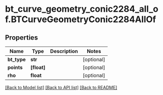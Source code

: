 # bt_curve_geometry_conic2284_all_of.BTCurveGeometryConic2284AllOf

## Properties
Name | Type | Description | Notes
------------ | ------------- | ------------- | -------------
**bt_type** | **str** |  | [optional] 
**points** | **[float]** |  | [optional] 
**rho** | **float** |  | [optional] 

[[Back to Model list]](../README.md#documentation-for-models) [[Back to API list]](../README.md#documentation-for-api-endpoints) [[Back to README]](../README.md)



